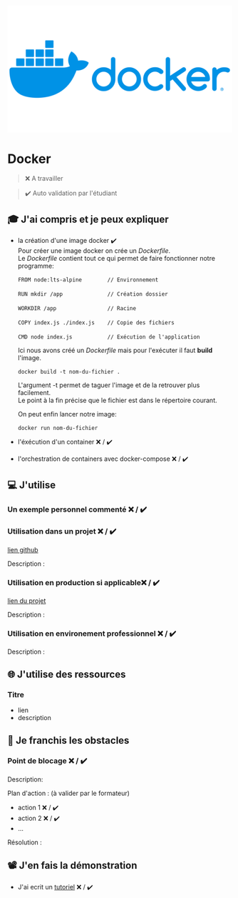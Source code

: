![Logo](./Assets/Docker/Docker-Logo.png)

# Docker

> ❌ A travailler

> ✔️ Auto validation par l'étudiant

## 🎓 J'ai compris et je peux expliquer

- la création d'une image docker ✔️  
Pour créer une image docker on crée un _Dockerfile_.  
Le _Dockerfile_ contient tout ce qui permet de faire fonctionner notre programme:  
    ```
    FROM node:lts-alpine        // Environnement  

    RUN mkdir /app              // Création dossier

    WORKDIR /app                // Racine  

    COPY index.js ./index.js    // Copie des fichiers 

    CMD node index.js           // Exécution de l'application
    ```  
    Ici nous avons créé un _Dockerfile_ mais pour l'exécuter il faut **build** l'image.

    ```
    docker build -t nom-du-fichier .
    ```  
    L'argument -t permet de taguer l'image et de la retrouver plus facilement.  
    Le point à la fin précise que le fichier est dans le répertoire courant.
      
    On peut enfin lancer notre image:
    ```
    docker run nom-du-fichier
    ```  
    

- l'éxécution d'un container ❌ / ✔️
- l'orchestration de containers avec docker-compose ❌ / ✔️


## 💻 J'utilise

### Un exemple personnel commenté ❌ / ✔️

### Utilisation dans un projet ❌ / ✔️

[lien github](...)

Description :

### Utilisation en production si applicable❌ / ✔️

[lien du projet](...)

Description :

### Utilisation en environement professionnel ❌ / ✔️

Description :

## 🌐 J'utilise des ressources

### Titre

- lien
- description

## 🚧 Je franchis les obstacles

### Point de blocage ❌ / ✔️

Description:

Plan d'action : (à valider par le formateur)

- action 1 ❌ / ✔️
- action 2 ❌ / ✔️
- ...

Résolution :

## 📽️ J'en fais la démonstration

- J'ai ecrit un [tutoriel](...) ❌ / ✔️

